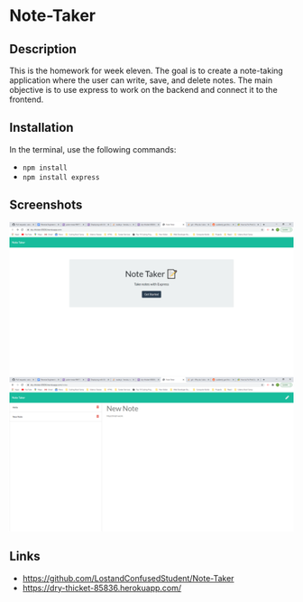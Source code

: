 # Note-Taker

## Description

This is the homework for week eleven. The goal is to create a note-taking application where the user can write, save, and delete notes. The main objective is to use express to work on the backend and connect it to the frontend. 

## Installation

In the terminal, use the following commands:

* `npm install`
* `npm install express`

## Screenshots

![landing](public/assets/images/noteTaker.png)
![newNote](public/assets/images/newNote.png)

## Links

* https://github.com/LostandConfusedStudent/Note-Taker
* https://dry-thicket-85836.herokuapp.com/